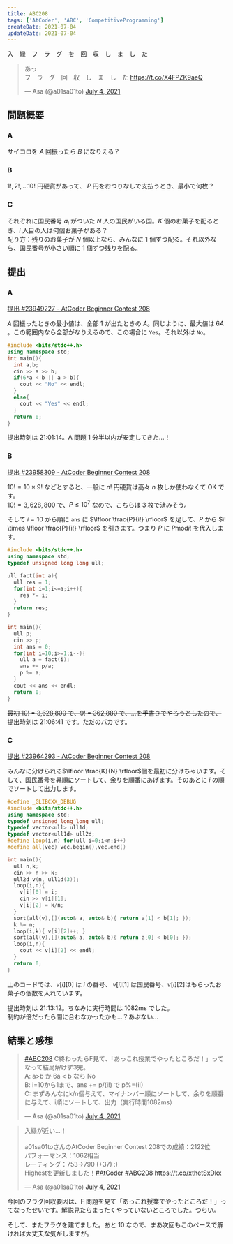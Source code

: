 ```yaml
---
title: ABC208
tags: ['AtCoder', 'ABC', 'CompetitiveProgramming']
createDate: 2021-07-04
updateDate: 2021-07-04
---
```


入　緑　フ　ラ　グ　を　回　収　し　ま　し　た

<script async src="https://platform.twitter.com/widgets.js" charset="utf-8"></script>

<blockquote class="twitter-tweet"><p lang="ja" dir="ltr">あっ<br>フ　ラ　グ　回　収　し　ま　し　た <a href="https://t.co/X4FPZK9aeQ">https://t.co/X4FPZK9aeQ</a></p>&mdash; Asa (@a01sa01to) <a href="https://twitter.com/a01sa01to/status/1411685503871557635?ref_src=twsrc%5Etfw">July 4, 2021</a></blockquote>

## 問題概要

### A

サイコロを $A$ 回振ったら $B$ になりえる？

### B

$1!, 2!, \ldots 10!$ 円硬貨があって、 $P$ 円をおつりなしで支払うとき、最小で何枚？

### C

それぞれに国民番号 $a_i$ がついた $N$ 人の国民がいる国。$K$ 個のお菓子を配るとき、$i$ 人目の人は何個お菓子がある？<br>
配り方：残りのお菓子が $N$ 個以上なら、みんなに 1 個ずつ配る。それ以外なら、国民番号が小さい順に 1 個ずつ残りを配る。

## 提出

### A

[提出 #23949227 - AtCoder Beginner Contest 208](https://atcoder.jp/contests/abc208/submissions/23949227)

$A$ 回振ったときの最小値は、全部 1 が出たときの $A$。同じように、最大値は $6A$ 。この範囲内なら全部がなりえるので、この場合に `Yes`。それ以外は `No`。

```cpp
#include <bits/stdc++.h>
using namespace std;
int main(){
  int a,b;
  cin >> a >> b;
  if(6*a < b || a > b){
    cout << "No" << endl;
  }
  else{
    cout << "Yes" << endl;
  }
  return 0;
}
```

提出時刻は 21:01:14。A 問題 1 分半以内が安定してきた...！

### B

[提出 #23958309 - AtCoder Beginner Contest 208](https://atcoder.jp/contests/abc208/submissions/23958309)

$10! = 10 \times 9!$ などとすると、一般に $n!$ 円硬貨は高々 $n$ 枚しか使わなくて OK です。<br>
$10! = 3,628,800$ で、$P \le 10^7$ なので、こちらは 3 枚で済みそう。

そして $i=10$ から順に `ans` に $\lfloor \frac{P}{i!} \rfloor$ を足して、$P$ から $i! \times \lfloor \frac{P}{i!} \rfloor$ を引きます。つまり $P$ に $P \mathrm{mod} i!$ を代入します。

```cpp
#include <bits/stdc++.h>
using namespace std;
typedef unsigned long long ull;

ull fact(int a){
  ull res = 1;
  for(int i=1;i<=a;i++){
    res *= i;
  }
  return res;
}

int main(){
  ull p;
  cin >> p;
  int ans = 0;
  for(int i=10;i>=1;i--){
    ull a = fact(i);
    ans += p/a;
    p %= a;
  }
  cout << ans << endl;
  return 0;
}
```

~~最初 10! = 3,628,800 で、9! = 362,880 で、...を手書きでやろうとしたので、~~ 提出時刻は 21:06:41 です。ただのバカです。

### C

[提出 #23964293 - AtCoder Beginner Contest 208](https://atcoder.jp/contests/abc208/submissions/23964293)

みんなに分けられる$\lfloor \frac{K}{N} \rfloor$個を最初に分けちゃいます。そして、国民番号を昇順にソートして、余りを順番にあげます。そのあとに $i$ の順でソートして出力します。

```cpp
#define _GLIBCXX_DEBUG
#include <bits/stdc++.h>
using namespace std;
typedef unsigned long long ull;
typedef vector<ull> ull1d;
typedef vector<ull1d> ull2d;
#define loop(i,n) for(ull i=0;i<n;i++)
#define all(vec) vec.begin(),vec.end()

int main(){
  ull n,k;
  cin >> n >> k;
  ull2d v(n, ull1d(3));
  loop(i,n){
    v[i][0] = i;
    cin >> v[i][1];
    v[i][2] = k/n;
  }
  sort(all(v),[](auto& a, auto& b){ return a[1] < b[1]; });
  k %= n;
  loop(i,k){ v[i][2]++; }
  sort(all(v),[](auto& a, auto& b){ return a[0] < b[0]; });
  loop(i,n){
    cout << v[i][2] << endl;
  }
  return 0;
}
```

上のコードでは、$v[i][0]$ は $i$ の番号、 $v[i][1]$ は国民番号、$v[i][2]$はもらったお菓子の個数を入れています。

提出時刻は 21:13:12。ちなみに実行時間は 1082ms でした。<br>
制約が倍だったら間に合わなかったかも...？あぶない...

## 結果と感想

<blockquote class="twitter-tweet"><p lang="ja" dir="ltr"><a href="https://twitter.com/hashtag/ABC208?src=hash&amp;ref_src=twsrc%5Etfw">#ABC208</a> C終わったらF見て、「あっこれ授業でやったところだ！」ってなって結局解けず3完。<br>A: a&gt;b か 6a &lt; b なら No<br>B: i=10から1まで、ans += p/(i!) で p%=(i!)<br>C: まずみんなにk/n個与えて、マイナンバー順にソートして、余りを順番に与えて、i順にソートして、出力（実行時間1082ms）</p>&mdash; Asa (@a01sa01to) <a href="https://twitter.com/a01sa01to/status/1411681817522933762?ref_src=twsrc%5Etfw">July 4, 2021</a></blockquote>
<blockquote class="twitter-tweet"><p lang="ja" dir="ltr">入緑が近い...！<br><br>a01sa01toさんのAtCoder Beginner Contest 208での成績：2122位<br>パフォーマンス：1062相当<br>レーティング：753→790 (+37) :)<br>Highestを更新しました！<a href="https://twitter.com/hashtag/AtCoder?src=hash&amp;ref_src=twsrc%5Etfw">#AtCoder</a> <a href="https://twitter.com/hashtag/ABC208?src=hash&amp;ref_src=twsrc%5Etfw">#ABC208</a> <a href="https://t.co/xthetSxDkx">https://t.co/xthetSxDkx</a></p>&mdash; Asa (@a01sa01to) <a href="https://twitter.com/a01sa01to/status/1411685423269564419?ref_src=twsrc%5Etfw">July 4, 2021</a></blockquote>

今回のフラグ回収要因は、F 問題を見て「あっこれ授業でやったところだ！」ってなったせいです。解説見たらまったくやっていないところでした。つらい。

そして、またフラグを建てました。あと 10 なので、まあ次回もこのペースで解ければ大丈夫な気がしますが。
